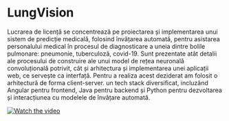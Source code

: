 # LungVision

Lucrarea de licență se concentrează pe proiectarea și implementarea unui sistem de predicție medicală, folosind învățarea automată, pentru asistarea personalului medical în procesul de diagnosticare a uneia dintre bolile pulmonare: pneumonie, tuberculoză, covid-19. Sunt prezentate atât detalii ale procesului de construire ale unui model de rețea neuronală convoluțională potrivit, cât și arhitectura și implementarea unei aplicații web, ce servește ca interfață. Pentru a realiza acest deziderat am folosit o arhitectură de forma client-server. un tech stack diversificat, incluzând Angular pentru frontend, Java pentru backend și Python pentru dezvoltarea și interacțiunea cu modelele de învățare automată.

[![Watch the video](https://img.youtube.com/vi/blEDRBu6uOM/1.jpg)](https://youtu.be/blEDRBu6uOM)

